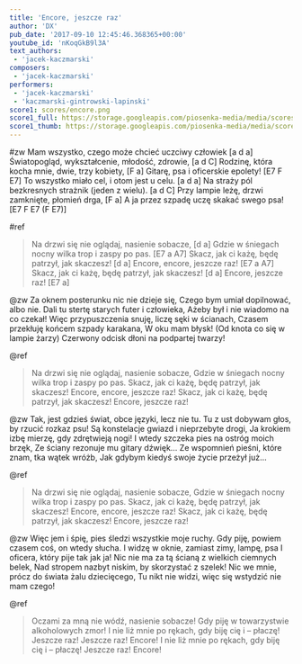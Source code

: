 ```yaml
---
title: 'Encore, jeszcze raz'
author: 'DX'
pub_date: '2017-09-10 12:45:46.368365+00:00'
youtube_id: 'nKoqGkB9l3A'
text_authors:
 - 'jacek-kaczmarski'
composers:
 - 'jacek-kaczmarski'
performers:
 - 'jacek-kaczmarski'
 - 'kaczmarski-gintrowski-lapinski'
score1: scores/encore.png
score1_full: https://storage.googleapis.com/piosenka-media/media/scores/encore.png
score1_thumb: https://storage.googleapis.com/piosenka-media/media/scores/encore.png.180x0_q85_upscale.png
---
```


#zw
Mam wszystko, czego może chcieć uczciwy człowiek [a d a]
Światopogląd, wykształcenie, młodość, zdrowie, [a d C]
Rodzinę, która kocha mnie, dwie, trzy kobiety, [F a]
Gitarę, psa i oficerskie epolety! [E7 F E7]
To wszystko miało cel, i otom jest u celu. [a d a]
Na straży pól bezkresnych strażnik (jeden z wielu). [a d C]
Przy lampie leżę, drzwi zamknięte, płomień drga, [F a]
A ja przez szpadę uczę skakać swego psa! [E7 F E7 (F E7)]

#ref
>Na drzwi się nie oglądaj, nasienie sobacze, [d a]
>Gdzie w śniegach nocny wilka trop i zaspy po pas. [E7 a A7]
>Skacz, jak ci każę, będę patrzył, jak skaczesz! [d a]
>Encore, encore, jeszcze raz! [E7 a A7]
>Skacz, jak ci każę, będę patrzył, jak skaczesz! [d a]
>Encore, jeszcze raz! [E7 a]

@zw
Za oknem posterunku nic nie dzieje się,
Czego bym umiał dopilnować, albo nie.
Dali tu stertę starych futer i człowieka,
Ażeby był i nie wiadomo na co czekał!
Więc przypuszczenia snuję, liczę sęki w ścianach,
Czasem przekłuję końcem szpady karakana,
W oku mam błysk! (Od knota co się w lampie żarzy)
Czerwony odcisk dłoni na podpartej twarzy!

@ref
>Na drzwi się nie oglądaj, nasienie sobacze,
>Gdzie w śniegach nocny wilka trop i zaspy po pas.
>Skacz, jak ci każę, będę patrzył, jak skaczesz!
>Encore, encore, jeszcze raz!
>Skacz, jak ci każę, będę patrzył, jak skaczesz!
>Encore, jeszcze raz!

@zw
Tak, jest gdzieś świat, obce języki, lecz nie tu.
Tu z ust dobywam głos, by rzucić rozkaz psu!
Są konstelacje gwiazd i nieprzebyte drogi,
Ja krokiem izbę mierzę, gdy zdrętwieją nogi!
I wtedy szczeka pies na ostróg moich brzęk,
Ze ściany rezonuje mu gitary dźwięk…
Ze wspomnień pieśni, które znam, tka wątek wróżb,
Jak gdybym kiedyś swoje życie przeżył już…

@ref
>Na drzwi się nie oglądaj, nasienie sobacze,
>Gdzie w śniegach nocny wilka trop i zaspy po pas.
>Skacz, jak ci każę, będę patrzył, jak skaczesz!
>Encore, encore, jeszcze raz!
>Skacz, jak ci każę, będę patrzył, jak skaczesz!
>Encore, jeszcze raz!

@zw
Więc jem i śpię, pies śledzi wszystkie moje ruchy.
Gdy piję, powiem czasem coś, on wtedy słucha.
I widzę w oknie, zamiast zimy, lampę, psa
I oficera, który pije tak jak ja!
Nic nie ma za tą ścianą z wielkich ciemnych belek,
Nad stropem nazbyt niskim, by skorzystać z szelek!
Nic we mnie, prócz do świata żalu dziecięcego,
Tu nikt nie widzi, więc się wstydzić nie mam czego!

@ref
>Oczami za mną nie wódź, nasienie sobacze!
>Gdy piję w towarzystwie alkoholowych zmor!
>I nie liż mnie po rękach, gdy biję cię i – płaczę!
>Jeszcze raz! Jeszcze raz! Encore!
>I nie liż mnie po rękach, gdy biję cię i – płaczę!
>Jeszcze raz! Encore!